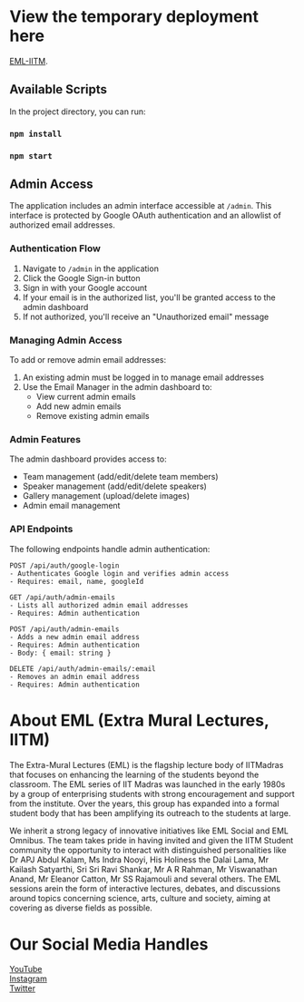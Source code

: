 # View the temporary deployment here 

[EML-IITM](https://eml-iitm.netlify.app/).

## Available Scripts

In the project directory, you can run:

### `npm install`

### `npm start`

## Admin Access

The application includes an admin interface accessible at `/admin`. This interface is protected by Google OAuth authentication and an allowlist of authorized email addresses.

### Authentication Flow

1. Navigate to `/admin` in the application
2. Click the Google Sign-in button
3. Sign in with your Google account
4. If your email is in the authorized list, you'll be granted access to the admin dashboard
5. If not authorized, you'll receive an "Unauthorized email" message

### Managing Admin Access

To add or remove admin email addresses:

1. An existing admin must be logged in to manage email addresses
2. Use the Email Manager in the admin dashboard to:
   - View current admin emails
   - Add new admin emails
   - Remove existing admin emails

### Admin Features

The admin dashboard provides access to:
- Team management (add/edit/delete team members)
- Speaker management (add/edit/delete speakers)
- Gallery management (upload/delete images)
- Admin email management

### API Endpoints

The following endpoints handle admin authentication:

```
POST /api/auth/google-login
- Authenticates Google login and verifies admin access
- Requires: email, name, googleId

GET /api/auth/admin-emails
- Lists all authorized admin email addresses
- Requires: Admin authentication

POST /api/auth/admin-emails
- Adds a new admin email address
- Requires: Admin authentication
- Body: { email: string }

DELETE /api/auth/admin-emails/:email
- Removes an admin email address
- Requires: Admin authentication
```

# About EML (Extra Mural Lectures, IITM) 
The Extra-Mural Lectures (EML) is the flagship lecture body of IITMadras that focuses on enhancing the learning of the students beyond the classroom. The EML series of IIT Madras was launched in the early 1980s by a group of enterprising students with strong encouragement and support from the institute. Over the years, this group has expanded into a formal student body that has been amplifying its outreach to the students at large. 

We inherit a strong legacy of innovative initiatives like EML Social and EML Omnibus. The team takes pride in having invited and given the IITM Student community the opportunity to interact with distinguished personalities like Dr APJ Abdul Kalam, Ms Indra Nooyi, His Holiness the Dalai Lama, Mr Kailash Satyarthi, Sri Sri Ravi Shankar, Mr A R Rahman, Mr Viswanathan Anand, Mr Eleanor Catton, Mr SS Rajamouli and several others. The EML sessions arein the form of interactive lectures, debates, and discussions around topics concerning science, arts, culture and society, aiming at covering as diverse fields as possible.

# Our Social Media Handles

[YouTube](https://www.youtube.com/@emliitm)  
[Instagram](https://www.instagram.com/emliitm/)  
[Twitter](https://twitter.com/emliitm?lang=en)
